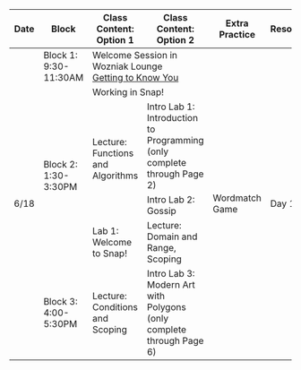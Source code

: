 <table class="table table-bordered schedule-table">
  <thead>
    <tr>
      <th>Date</th>
      <th>Block</th>
      <th>Class Content: Option 1</th>
      <th>Class Content: Option 2</th>
      <th>Extra Practice</th>
      <th>Resources/Links</th>
    </tr>
  </thead>
  <tbody class="js-scheduleContent">
    <tr>
      <td rowspan = "6">6/18</td>
      <td>Block 1: 9:30-11:30AM</td>
      <td colspan = "2">Welcome Session in Wozniak Lounge <br/> <a href="https://forms.gle/U8n623wJ3tb1U6DK7">Getting to Know You</a></td>
      <td rowspan = "6">Wordmatch Game</td>
      <td rowspan = "6">Day 1 Reflection</td>
    </tr>
    <tr>
      <td rowspan = "4">Block 2: 1:30-3:30PM</td>
      <td colspan = "2">Working in Snap!</td>
    </tr>
    <tr>
      <td rowspan = "2">Lecture: Functions and Algorithms</td>
      <td>Intro Lab 1: Introduction to Programming<br/>(only complete through Page 2)
      </td>
    </tr>
    <tr>
      <td>Intro Lab 2: Gossip</td>
    </tr>
    <tr>
      <td>Lab 1: Welcome to Snap!</td>
      <td>Lecture: Domain and Range, Scoping
      </td>
    </tr>
    <tr>
      <td>Block 3: 4:00-5:30PM</td>
      <td>Lecture: Conditions and Scoping</td>
      <td>Intro Lab 3: Modern Art with Polygons<br/>(only complete through Page 6)</td>
    </tr>
  </tbody>
</table>
